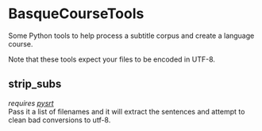 # BasqueCourseTools
Some Python tools to help process a subtitle corpus and create a language course.

Note that these tools expect your files to be encoded in UTF-8.

## strip_subs
*requires [pysrt](https://github.com/byroot/pysrt)*  
Pass it a list of filenames and it will extract the sentences and attempt to clean bad conversions to utf-8.
